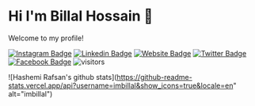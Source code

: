 # Hi I'm Billal Hossain 👋

Welcome to my profile!
<!--Website -->
[![Instagram Badge](https://img.shields.io/badge/-Instagram-e4405f?style=flat-square&logo=Instagram&logoColor=white)](https://www.instagram.com/imbillal/)
[![Linkedin Badge](https://img.shields.io/badge/-LinkedIn-0e76a8?style=flat-square&logo=Linkedin&logoColor=white)](https://www.linkedin.com/in/imbillal/)
[![Website Badge](https://img.shields.io/badge/Website-3b5998?style=flat-square&logo=google-chrome&logoColor=white)](https://billal.dev/)
[![Twitter Badge](https://img.shields.io/badge/-Twitter-00acee?style=flat-square&logo=Twitter&logoColor=white)](https://twitter.com/billal_dev)
[![Facebook Badge](https://img.shields.io/badge/-Facebook-0088cc?style=flat-square&logo=Facebook&logoColor=white)](https://www.facebook.com/imbillal/)
![visitors](https://visitor-badge.laobi.icu/badge?page_id=imbillal.imbillal)

![Hashemi Rafsan's github stats](https://github-readme-stats.vercel.app/api?username=imbillal&show_icons=true&locale=en" alt="imbillal")

